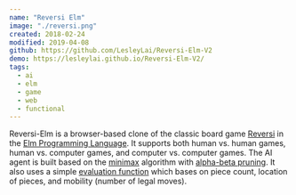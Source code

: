 ```yaml
---
name: "Reversi Elm"
image: "./reversi.png"
created: 2018-02-24
modified: 2019-04-08
github: https://github.com/LesleyLai/Reversi-Elm-V2
demo: https://lesleylai.github.io/Reversi-Elm-V2/
tags:
  - ai
  - elm
  - game
  - web
  - functional
---
```


Reversi-Elm is a browser-based clone of the classic board game [Reversi](https://en.wikipedia.org/wiki/Reversi) in the [Elm Programming Language](https://elm-lang.org/).
It supports both human vs. human games, human vs. computer games, and computer vs. computer games.
The AI agent is built based on the [minimax](https://en.wikipedia.org/wiki/Minimax) algorithm with [alpha-beta pruning](https://en.wikipedia.org/wiki/Alpha%E2%80%93beta_pruning).
It also uses a simple [evaluation function](https://en.wikipedia.org/wiki/Evaluation_function) which bases on piece count, location of pieces, and mobility (number of legal moves).
